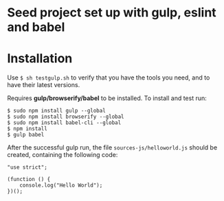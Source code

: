 # Seed project set up with gulp, eslint and babel

# Installation

Use `$ sh testgulp.sh` to verify that you have the tools you need, and to have their latest versions.

Requires **gulp/browserify/babel** to be installed. To install and test run:

```
$ sudo npm install gulp --global 
$ sudo npm install browserify --global
$ sudo npm install babel-cli --global
$ npm install
$ gulp babel
```
After the successful gulp run, the file `sources-js/helloworld.js` should be created, containing the following code:

```
"use strict";

(function () {
    console.log("Hello World");
})();
```
